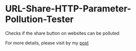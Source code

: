 # URL-Share-HTTP-Parameter-Pollution-Tester
Checks if the share button on websites can be polluted

For more details, please visit by my [post][post]

[post]: https://fsec404.github.io/blog/HTTP-parameter-pollution/
